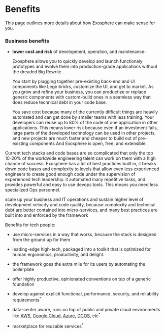 # Benefits

This page outlines more details about how Exosphere can make sense for you.

### Business benefits

* __lower cost and risk__ of development, operation, and maintenance:

  Exosphere allows you to quickly develop and launch functionaly prototypes
  and evolve them into production-grade applications
  without the dreaded Big Rewrite.

  You start by plugging together pre-existing back-end and UI components like Lego bricks,
  customize the UI, and get to market.
  As you grow and refine your business,
  you can productize or replace generic components with custom-build ones
  in a seamless way that does reduce technical debt in your code base.

  You save cost because many of the currently difficult things
  are heavily automated and can get done
  by smaller teams with less training.
  Your developers can reuse up to 80% of the code of one application in other applications.
  This means lower risk because even if an investment fails,
  large parts of the developed technology can be used in other projects,
  and new projects are much faster and cheaper to build out of pre-existing components
  And Exosphere is open, free, and extensible.

Current tech stacks and code bases are so complicated
that only the top 10-20% of the worldwide engineering talent can work on them
with a high chance of success.
Exosphere has a lot of best practices built in,
it breaks down code bases and complexity to levels
that allow even less experienced engineers to create good enough code
under the supervision of experienced tech leadership.
it automated many repetitive tasks,
and provides powerful and easy to use devops tools.
This means you need less specialized Ops personnel.

scale up your business and IT operations and sustain higher level of development velocity and code quality,
because complexity and technical debt are better contained into micro-services,
and many best practices are built into and enforced by the framework


Benefits for tech people:
- use micro-services in a way that works,
  because the stack is designed from the ground up for them
- leading-edge high-tech,
  packaged into a toolkit that is optimized for
  human ergonomics, productivity, and delight.

- the framework goes the extra mile for its users
  by automating the boilerplate
- offer highly productive, opinionated conventions on top of a generic foundation

- develop against explicit
  functional, performance, security, and reliability requirements<sup>&#42;</sup>
- data-center aware, runs on top of public and private cloud environments
  like [AWS](https://aws.amazon.com),
  [Google Cloud](https://cloud.google.com),
  [Azure](https://azure.microsoft.com),
  [DCOS](https://dcos.io), etc<sup>&#42;</sup>
- marketplace for reusable services<sup>&#42;</sup>


